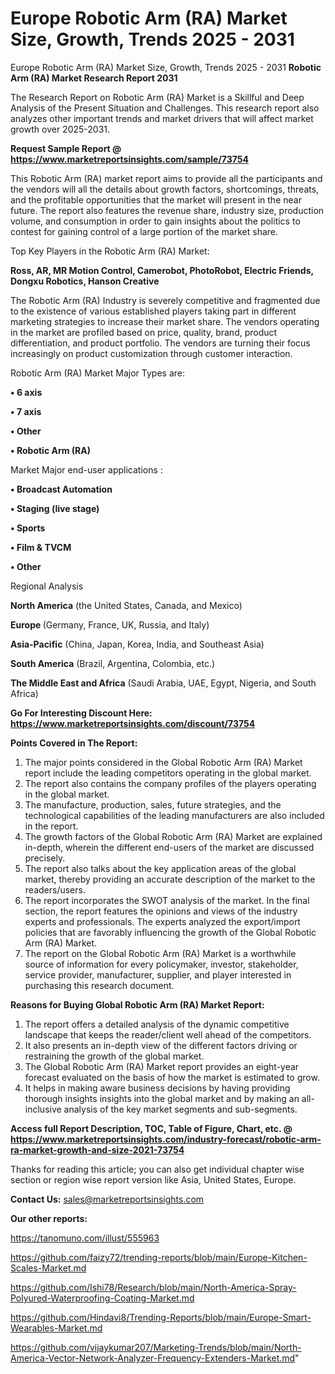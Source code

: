# Europe Robotic Arm (RA) Market Size, Growth, Trends 2025 - 2031
Europe Robotic Arm (RA) Market Size, Growth, Trends 2025 - 2031
<strong>Robotic Arm (RA) Market Research Report 2031</strong>

The Research Report on Robotic Arm (RA) Market is a Skillful and Deep Analysis of the Present Situation and Challenges. This research report also analyzes other important trends and market drivers that will affect market growth over 2025-2031.

<strong>Request Sample Report @ <a href=https://www.marketreportsinsights.com/sample/73754>https://www.marketreportsinsights.com/sample/73754</a></strong>

This Robotic Arm (RA) market report aims to provide all the participants and the vendors will all the details about growth factors, shortcomings, threats, and the profitable opportunities that the market will present in the near future. The report also features the revenue share, industry size, production volume, and consumption in order to gain insights about the politics to contest for gaining control of a large portion of the market share.

Top Key Players in the Robotic Arm (RA) Market:

<strong>Ross, AR, MR Motion Control, Camerobot, PhotoRobot, Electric Friends, Dongxu Robotics, Hanson Creative</strong>

The Robotic Arm (RA) Industry is severely competitive and fragmented due to the existence of various established players taking part in different marketing strategies to increase their market share. The vendors operating in the market are profiled based on price, quality, brand, product differentiation, and product portfolio. The vendors are turning their focus increasingly on product customization through customer interaction.

Robotic Arm (RA) Market Major Types are:

<strong>• 6 axis

• 7 axis

• Other

• Robotic Arm (RA)</strong>

Market Major end-user applications :

<strong>• Broadcast Automation

• Staging (live stage)

• Sports

• Film & TVCM

• Other</strong>

Regional Analysis

</u><strong><b>North America</b></strong> (the United States, Canada, and Mexico)

<strong><b>Europe </b></strong>(Germany, France, UK, Russia, and Italy)

<strong><b>Asia-Pacific</b></strong> (China, Japan, Korea, India, and Southeast Asia)

<strong><b>South America</b></strong> (Brazil, Argentina, Colombia, etc.)

<strong><b>The Middle East and Africa</b></strong> (Saudi Arabia, UAE, Egypt, Nigeria, and South Africa)

<strong>Go For Interesting Discount Here: <a href=https://www.marketreportsinsights.com/discount/73754>https://www.marketreportsinsights.com/discount/73754</a></strong>

<strong>Points Covered in The Report:</strong>
<ol>
  <li>The major points considered in the Global Robotic Arm (RA) Market report include the leading competitors operating in the global market.</li>
  <li>The report also contains the company profiles of the players operating in the global market.</li>
  <li>The manufacture, production, sales, future strategies, and the technological capabilities of the leading manufacturers are also included in the report.</li>
  <li>The growth factors of the Global Robotic Arm (RA) Market are explained in-depth, wherein the different end-users of the market are discussed precisely.</li>
  <li>The report also talks about the key application areas of the global market, thereby providing an accurate description of the market to the readers/users.</li>
  <li>The report incorporates the SWOT analysis of the market. In the final section, the report features the opinions and views of the industry experts and professionals. The experts analyzed the export/import policies that are favorably influencing the growth of the Global Robotic Arm (RA) Market.</li>
  <li>The report on the Global Robotic Arm (RA) Market is a worthwhile source of information for every policymaker, investor, stakeholder, service provider, manufacturer, supplier, and player interested in purchasing this research document.</li>
</ol>
<strong>Reasons for Buying Global Robotic Arm (RA) Market Report:</strong>

<ol>
  <li>The report offers a detailed analysis of the dynamic competitive landscape that keeps the reader/client well ahead of the competitors.</li>
  <li>It also presents an in-depth view of the different factors driving or restraining the growth of the global market.</li>
  <li>The Global Robotic Arm (RA) Market report provides an eight-year forecast evaluated on the basis of how the market is estimated to grow.</li>
  <li>It helps in making aware business decisions by having providing thorough insights insights into the global market and by making an all-inclusive analysis of the key market segments and sub-segments.</li>
</ol>
<strong>Access full Report Description, TOC, Table of Figure, Chart, etc. @ <a href=https://www.marketreportsinsights.com/industry-forecast/robotic-arm-ra-market-growth-and-size-2021-73754>https://www.marketreportsinsights.com/industry-forecast/robotic-arm-ra-market-growth-and-size-2021-73754</a></strong>


Thanks for reading this article; you can also get individual chapter wise section or region wise report version like Asia, United States, Europe.

<strong>Contact Us:</strong>
sales@marketreportsinsights.com

<strong>Our other reports:</strong>

<a href=https://tanomuno.com/illust/555963>https://tanomuno.com/illust/555963</a>

<a href=https://github.com/faizy72/trending-reports/blob/main/Europe-Kitchen-Scales-Market.md>https://github.com/faizy72/trending-reports/blob/main/Europe-Kitchen-Scales-Market.md</a>

<a href=https://github.com/Ishi78/Research/blob/main/North-America-Spray-Polyured-Waterproofing-Coating-Market.md>https://github.com/Ishi78/Research/blob/main/North-America-Spray-Polyured-Waterproofing-Coating-Market.md</a>

<a href=https://github.com/Hindavi8/Trending-Reports/blob/main/Europe-Smart-Wearables-Market.md>https://github.com/Hindavi8/Trending-Reports/blob/main/Europe-Smart-Wearables-Market.md</a>

<a href=https://github.com/vijaykumar207/Marketing-Trends/blob/main/North-America-Vector-Network-Analyzer-Frequency-Extenders-Market.md>https://github.com/vijaykumar207/Marketing-Trends/blob/main/North-America-Vector-Network-Analyzer-Frequency-Extenders-Market.md</a>"

